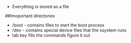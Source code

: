 ## 
- Everything is stored as a file 


##Imoportant directories 
- /boot - contains files to start the boot process 
- /dev - contains special device files that the ssystem runs 
- tab key fills the commands figure it out 